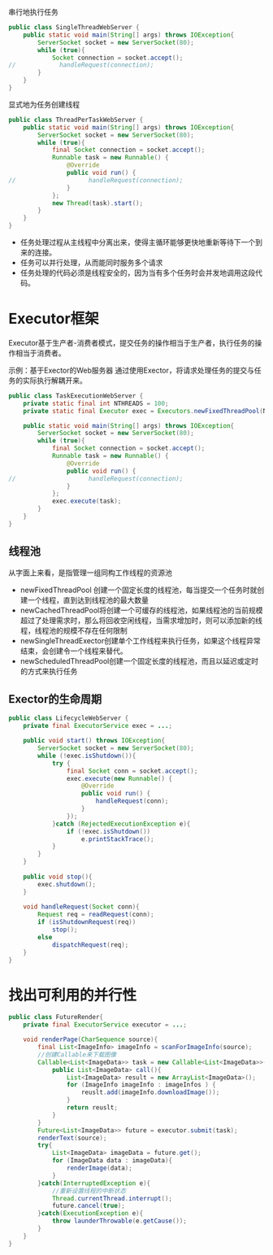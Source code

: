 串行地执行任务

```java
public class SingleThreadWebServer {
    public static void main(String[] args) throws IOException{
        ServerSocket socket = new ServerSocket(80);
        while (true){
            Socket connection = socket.accept();
//            handleRequest(connection);
        }
    }
}
```

显式地为任务创建线程

```java
public class ThreadPerTaskWebServer {
    public static void main(String[] args) throws IOException{
        ServerSocket socket = new ServerSocket(80);
        while (true){
            final Socket connection = socket.accept();
            Runnable task = new Runnable() {
                @Override
                public void run() {
//                    handleRequest(connection);
                }
            };
            new Thread(task).start();
        }
    }
}
```

* 任务处理过程从主线程中分离出来，使得主循环能够更快地重新等待下一个到来的连接。
* 任务可以并行处理，从而能同时服务多个请求
* 任务处理的代码必须是线程安全的，因为当有多个任务时会并发地调用这段代码。

Executor框架
==========

Executor基于生产者-消费者模式，提交任务的操作相当于生产者，执行任务的操作相当于消费者。

示例：基于Exector的Web服务器
通过使用Exector，将请求处理任务的提交与任务的实际执行解耦开来。
```java
public class TaskExecutionWebServer {
    private static final int NTHREADS = 100;
    private static final Executor exec = Executors.newFixedThreadPool(NTHREADS);

    public static void main(String[] args) throws IOException{
        ServerSocket socket = new ServerSocket(80);
        while (true){
            final Socket connection = socket.accept();
            Runnable task = new Runnable() {
                @Override
                public void run() {
//                    handleRequest(connection);
                }
            };
            exec.execute(task);
        }
    }
}
```

线程池
---------
从字面上来看，是指管理一组同构工作线程的资源池

* newFixedThreadPool 创建一个固定长度的线程池，每当提交一个任务时就创建一个线程，直到达到线程池的最大数量
* newCachedThreadPool将创建一个可缓存的线程池，如果线程池的当前规模超过了处理需求时，那么将回收空闲线程，当需求增加时，则可以添加新的线程，线程池的规模不存在任何限制
* newSingleThreadExector创建单个工作线程来执行任务，如果这个线程异常结束，会创建令一个线程来替代。
* newScheduledThreadPool创建一个固定长度的线程池，而且以延迟或定时的方式来执行任务

Exector的生命周期
-----------------
```java
public class LifecycleWebServer {
    private final ExecutorService exec = ...;

    public void start() throws IOException{
        ServerSocket socket = new ServerSocket(80);
        while (!exec.isShutdown()){
            try {
                final Socket conn = socket.accept();
                exec.execute(new Runnable() {
                    @Override
                    public void run() {
                        handleRequest(conn);
                    }
                });
            }catch (RejectedExecutionException e){
                if (!exec.isShutdown())
                    e.printStackTrace();
            }
        }
    }
    
    public void stop(){
        exec.shutdown();
    }
    
    void handleRequest(Socket conn){
        Request req = readRequest(conn);
        if (isShutdownRequest(req))
            stop();
        else 
            dispatchRequest(req);
    }
}
```

找出可利用的并行性
=============

```java
public class FutureRender{
	private final ExecutorService executor = ...;

	void renderPage(CharSequence source){
		final List<ImageInfo> imageInfo = scanForImageInfo(source);
      	//创建Callable来下载图像
		Callable<List<ImageData>> task = new Callable<List<ImageData>>(){
			public List<ImageData> call(){
				List<ImageData> result = new ArrayList<ImageData>();
				for (ImageInfo imageInfo : imageInfos ) {
					reuslt.add(imageInfo.downloadImage());
				}
				return reuslt;
			}
		}
		Future<List<ImageData>> future = executor.submit(task);
		renderText(source);
		try{
			List<ImageData> imageData = future.get();
			for (ImageData data : imageData){
				renderImage(data);
			}
		}catch(InterruptedException e){
          	//重新设置线程的中断状态
			Thread.currentThread.interrupt();
			future.cancel(true);
		}catch(ExecutionException e){
			throw launderThrowable(e.getCause());
		}
	}
}
```

